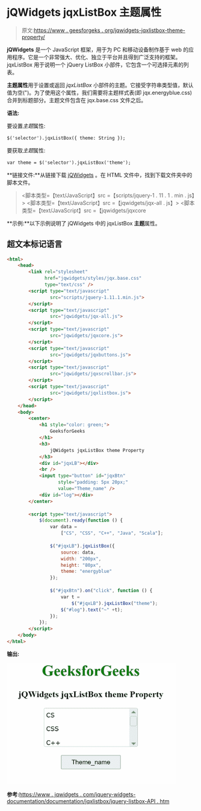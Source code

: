 # jQWidgets jqxListBox 主题属性

> 原文:[https://www . geesforgeks . org/jqwidgets-jqxlistbox-theme-property/](https://www.geeksforgeeks.org/jqwidgets-jqxlistbox-theme-property/)

**jQWidgets** 是一个 JavaScript 框架，用于为 PC 和移动设备制作基于 web 的应用程序。它是一个非常强大、优化、独立于平台并且得到广泛支持的框架。jqxListBox 用于说明一个 jQuery ListBox 小部件，它包含一个可选择元素的列表。

**主题属性**用于设置或返回 *jqxListBox* 小部件的主题。它接受字符串类型值，默认值为空(")。为了使用这个属性，我们需要将主题样式表(即 jqx.energyblue.css)合并到标题部分。主题文件包含在 jqx.base.css 文件之后。

**语法:**

要设置*主题*属性:

```html
$('selector').jqxListBox({ theme: String });
```

要获取*主题*属性:

```html
var theme = $('selector').jqxListBox('theme');
```

**链接文件:**从链接下载 [jQWidgets](https://www.jqwidgets.com/download/) 。在 HTML 文件中，找到下载文件夹中的脚本文件。

> <link rel="”stylesheet”" href="”jqwidgets/styles/jqx.base.css”" type="”text/css”">
> <脚本类型=【text/JavaScript】src =【scripts/jquery-1 . 11 . 1 . min . js】></脚本>
> <脚本类型=【text/JavaScript】src =【jqwidgets/jqx-all . js】></脚本>
> <脚本类型=【text/JavaScript】src =【jqwidgets/jqxcore

**示例:**以下示例说明了 jQWidgets 中的 jqxListBox **主题**属性。

## 超文本标记语言

```html
<html>
    <head>
        <link rel="stylesheet" 
              href="jqwidgets/styles/jqx.base.css" 
              type="text/css" />
        <script type="text/javascript"
                src="scripts/jquery-1.11.1.min.js">
        </script>
        <script type="text/javascript" 
                src="jqwidgets/jqx-all.js">
        </script>
        <script type="text/javascript" 
                src="jqwidgets/jqxcore.js">
        </script>
        <script type="text/javascript" 
                src="jqwidgets/jqxbuttons.js">
        </script>
        <script type="text/javascript" 
                src="jqwidgets/jqxscrollbar.js">
        </script>
        <script type="text/javascript" 
                src="jqwidgets/jqxlistbox.js">
        </script>
    </head>
    <body>
        <center>
            <h1 style="color: green;">
                GeeksforGeeks
            </h1>
            <h3>
                jQWidgets jqxListBox theme Property
            </h3>
            <div id="jqxLB"></div>
            <br />
            <input type="button" id="jqxBtn" 
                   style="padding: 5px 20px;" 
                   value="Theme_name" />
            <div id="log"></div>
        </center>

        <script type="text/javascript">
            $(document).ready(function () {
                var data = 
                    ["CS", "CSS", "C++", "Java", "Scala"];

                $("#jqxLB").jqxListBox({
                    source: data,
                    width: "200px",
                    height: "80px",
                    theme: "energyblue"
                });

                $("#jqxBtn").on("click", function () {
                    var t = 
                        $("#jqxLB").jqxListBox("theme");
                    $("#log").text("~" +t);
                });
            });
        </script>
    </body>
</html>
```

**输出:**

![](img/ecdf4c6b8861912e75febabc0554cdf7.png)

**参考:**[https://www . jqwidgets . com/jquery-widgets-documentation/documentation/jqxlistbox/jquery-listbox-API . htm](https://www.jqwidgets.com/jquery-widgets-documentation/documentation/jqxlistbox/jquery-listbox-api.htm)